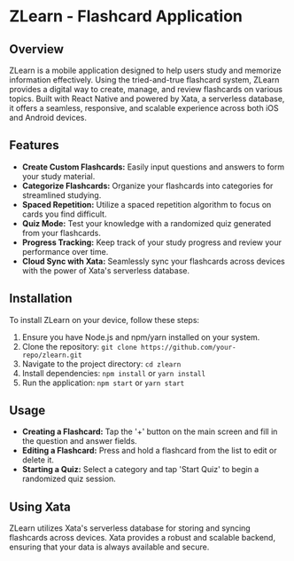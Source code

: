 # ZLearn - Flashcard Application

## Overview
ZLearn is a mobile application designed to help users study and memorize information effectively. Using the tried-and-true flashcard system, ZLearn provides a digital way to create, manage, and review flashcards on various topics. Built with React Native and powered by Xata, a serverless database, it offers a seamless, responsive, and scalable experience across both iOS and Android devices.

## Features
- **Create Custom Flashcards:** Easily input questions and answers to form your study material.
- **Categorize Flashcards:** Organize your flashcards into categories for streamlined studying.
- **Spaced Repetition:** Utilize a spaced repetition algorithm to focus on cards you find difficult.
- **Quiz Mode:** Test your knowledge with a randomized quiz generated from your flashcards.
- **Progress Tracking:** Keep track of your study progress and review your performance over time.
- **Cloud Sync with Xata:** Seamlessly sync your flashcards across devices with the power of Xata's serverless database.

## Installation
To install ZLearn on your device, follow these steps:
1. Ensure you have Node.js and npm/yarn installed on your system.
2. Clone the repository: `git clone https://github.com/your-repo/zlearn.git`
3. Navigate to the project directory: `cd zlearn`
4. Install dependencies: `npm install` or `yarn install`
5. Run the application: `npm start` or `yarn start`

## Usage
- **Creating a Flashcard:** Tap the '+' button on the main screen and fill in the question and answer fields.
- **Editing a Flashcard:** Press and hold a flashcard from the list to edit or delete it.
- **Starting a Quiz:** Select a category and tap 'Start Quiz' to begin a randomized quiz session.

## Using Xata
ZLearn utilizes Xata's serverless database for storing and syncing flashcards across devices. Xata provides a robust and scalable backend, ensuring that your data is always available and secure.
